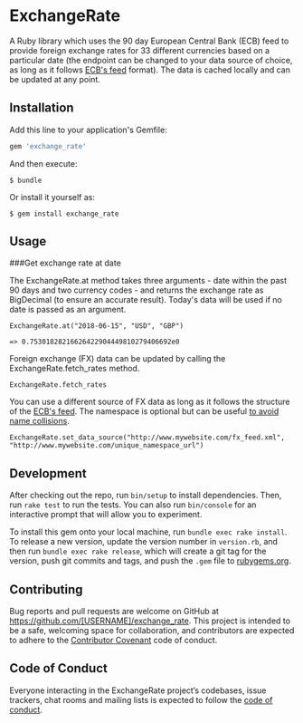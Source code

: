 # ExchangeRate

A Ruby library which uses the 90 day European Central Bank (ECB) feed to provide foreign exchange rates for 33 different currencies based on a particular date (the endpoint can be changed to your data source of choice, as long as it follows <a href= "http://www.ecb.europa.eu/stats/eurofxref/eurofxref-hist-90d.xml">ECB's feed</a> format). The data is cached locally and can be updated at any point.

## Installation

Add this line to your application's Gemfile:

```ruby
gem 'exchange_rate'
```

And then execute:

    $ bundle

Or install it yourself as:

    $ gem install exchange_rate

## Usage

###Get exchange rate at date

The ExchangeRate.at method takes three arguments - date within the past 90 days and two currency codes - and returns the exchange rate as BigDecimal (to ensure an accurate result). Today's data will be used if no date is passed as an argument.

```
ExchangeRate.at("2018-06-15", "USD", "GBP")

=> 0.75301828216626422904449810279406692e0
```

Foreign exchange (FX) data can be updated by calling the ExchangeRate.fetch_rates method.

```
ExchangeRate.fetch_rates
```

You can use a different source of FX data as long as it follows the structure of the <a href= "http://www.ecb.europa.eu/stats/eurofxref/eurofxref-hist-90d.xml">ECB's feed</a>. The namespace is optional but can be useful <a href="http://www.nokogiri.org/tutorials/searching_a_xml_html_document.html#namespaces">to avoid name collisions</a>.

```
ExchangeRate.set_data_source("http://www.mywebsite.com/fx_feed.xml", "http://www.mywebsite.com/unique_namespace_url")
```

## Development

After checking out the repo, run `bin/setup` to install dependencies. Then, run `rake test` to run the tests. You can also run `bin/console` for an interactive prompt that will allow you to experiment.

To install this gem onto your local machine, run `bundle exec rake install`. To release a new version, update the version number in `version.rb`, and then run `bundle exec rake release`, which will create a git tag for the version, push git commits and tags, and push the `.gem` file to [rubygems.org](https://rubygems.org).

## Contributing

Bug reports and pull requests are welcome on GitHub at https://github.com/[USERNAME]/exchange_rate. This project is intended to be a safe, welcoming space for collaboration, and contributors are expected to adhere to the [Contributor Covenant](http://contributor-covenant.org) code of conduct.

## Code of Conduct

Everyone interacting in the ExchangeRate project’s codebases, issue trackers, chat rooms and mailing lists is expected to follow the [code of conduct](https://github.com/[USERNAME]/exchange_rate/blob/master/CODE_OF_CONDUCT.md).
